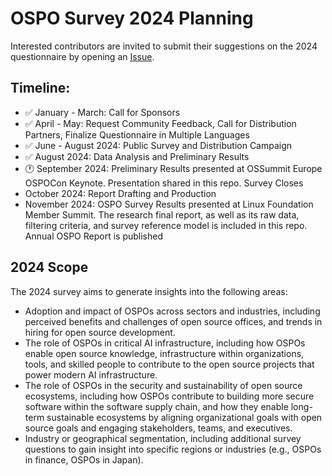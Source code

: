 # OSPO Survey 2024 Planning

Interested contributors are invited to submit their suggestions on the 2024 questionnaire by opening an [Issue](https://github.com/todogroup/osposurvey/issues).

## Timeline:

- ✅ January - March: Call for Sponsors
- ✅ April - May: Request Community Feedback, Call for Distribution Partners, Finalize Questionnaire in Multiple Languages
- ✅ June - August 2024: Public Survey and Distribution Campaign
- ✅ August 2024: Data Analysis and Preliminary Results
- 🕐 September 2024: Preliminary Results presented at OSSummit Europe OSPOCon Keynote. Presentation shared in this repo. Survey Closes
- October 2024: Report Drafting and Production
- November 2024: OSPO Survey Results presented at Linux Foundation Member Summit. The research final report, as well as its raw data, filtering criteria, and survey reference model is included in this repo. Annual OSPO Report is published

## 2024 Scope

The 2024 survey aims to generate insights into the following areas:

- Adoption and impact of OSPOs across sectors and industries, including perceived benefits and challenges of open source offices, and trends in hiring for open source development.
- The role of OSPOs in critical AI infrastructure, including how OSPOs enable open source knowledge, infrastructure within organizations, tools, and skilled people to contribute to the open source projects that power modern AI infrastructure.
- The role of OSPOs in the security and sustainability of open source ecosystems, including how OSPOs contribute to building more secure software within the software supply chain, and how they enable long-term sustainable ecosystems by aligning organizational goals with open source goals and engaging stakeholders, teams, and executives.
- Industry or geographical segmentation, including additional survey questions to gain insight into specific regions or industries (e.g., OSPOs in finance, OSPOs in Japan).
